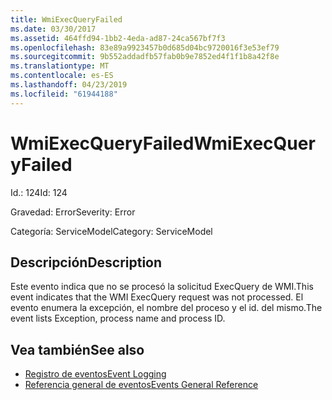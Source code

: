 ```yaml
---
title: WmiExecQueryFailed
ms.date: 03/30/2017
ms.assetid: 464ffd94-1bb2-4eda-ad87-24ca567bf7f3
ms.openlocfilehash: 83e89a9923457b0d685d04bc9720016f3e53ef79
ms.sourcegitcommit: 9b552addadfb57fab0b9e7852ed4f1f1b8a42f8e
ms.translationtype: MT
ms.contentlocale: es-ES
ms.lasthandoff: 04/23/2019
ms.locfileid: "61944188"
---
```

# <a name="wmiexecqueryfailed"></a><span data-ttu-id="35c6f-102">WmiExecQueryFailed</span><span class="sxs-lookup"><span data-stu-id="35c6f-102">WmiExecQueryFailed</span></span>
<span data-ttu-id="35c6f-103">Id.: 124</span><span class="sxs-lookup"><span data-stu-id="35c6f-103">Id: 124</span></span>  
  
 <span data-ttu-id="35c6f-104">Gravedad: Error</span><span class="sxs-lookup"><span data-stu-id="35c6f-104">Severity: Error</span></span>  
  
 <span data-ttu-id="35c6f-105">Categoría: ServiceModel</span><span class="sxs-lookup"><span data-stu-id="35c6f-105">Category: ServiceModel</span></span>  
  
## <a name="description"></a><span data-ttu-id="35c6f-106">Descripción</span><span class="sxs-lookup"><span data-stu-id="35c6f-106">Description</span></span>  
 <span data-ttu-id="35c6f-107">Este evento indica que no se procesó la solicitud ExecQuery de WMI.</span><span class="sxs-lookup"><span data-stu-id="35c6f-107">This event indicates that the WMI ExecQuery request was not processed.</span></span> <span data-ttu-id="35c6f-108">El evento enumera la excepción, el nombre del proceso y el id. del mismo.</span><span class="sxs-lookup"><span data-stu-id="35c6f-108">The event lists Exception, process name and process ID.</span></span>  
  
## <a name="see-also"></a><span data-ttu-id="35c6f-109">Vea también</span><span class="sxs-lookup"><span data-stu-id="35c6f-109">See also</span></span>

- [<span data-ttu-id="35c6f-110">Registro de eventos</span><span class="sxs-lookup"><span data-stu-id="35c6f-110">Event Logging</span></span>](../../../../../docs/framework/wcf/diagnostics/event-logging/index.md)
- [<span data-ttu-id="35c6f-111">Referencia general de eventos</span><span class="sxs-lookup"><span data-stu-id="35c6f-111">Events General Reference</span></span>](../../../../../docs/framework/wcf/diagnostics/event-logging/events-general-reference.md)
